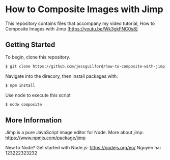 # How to Composite Images with Jimp
This repository contains files that accompany my video tutorial, How to Composite Images with Jimp [https://youtu.be/Wk3gkFNC0s8]

## Getting Started
To begin, clone this repository.
```sh
$ git clone https://github.com/jessguilford/how-to-composite-with-jimp.git
```
Navigate into the direcory, then install packages with:
```sh
$ npm install
```
Use node to execute this script
```sh
$ node composite
```
## More Information
Jimp is a pure JavaScript image editor for Node. More about jimp: https://www.npmjs.com/package/jimp

New to Node? Get started with Node.js: https://nodejs.org/en/
Nguyen hai 123222323232

